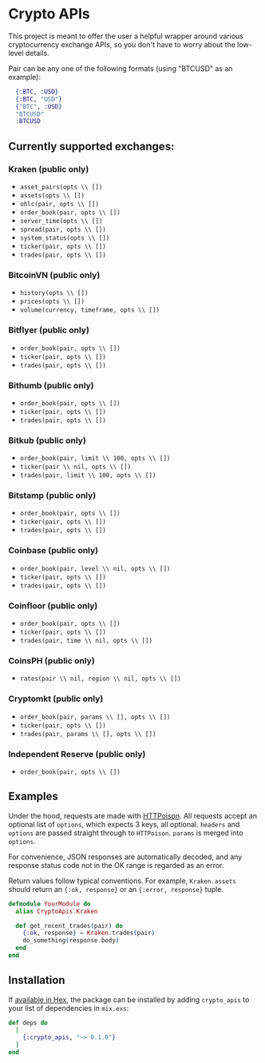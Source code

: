# Crypto APIs

This project is meant to offer the user a helpful wrapper around various cryptocurrency exchange APIs, so you don't have to worry about the low-level details.

Pair can be any one of the following formats (using "BTCUSD" as an example):

```elixir
  {:BTC, :USD}
  {:BTC, "USD"}
  {"BTC", :USD}
  "BTCUSD"
  :BTCUSD
```

## Currently supported exchanges:

### Kraken (public only)

- `asset_pairs(opts \\ [])`
- `assets(opts \\ [])`
- `ohlc(pair, opts \\ [])`
- `order_book(pair, opts \\ [])`
- `server_time(opts \\ [])`
- `spread(pair, opts \\ [])`
- `system_status(opts \\ [])`
- `ticker(pair, opts \\ [])`
- `trades(pair, opts \\ [])`

### BitcoinVN (public only)

- `history(opts \\ [])`
- `prices(opts \\ [])`
- `volume(currency, timeframe, opts \\ [])`

### Bitflyer (public only)

- `order_book(pair, opts \\ [])`
- `ticker(pair, opts \\ [])`
- `trades(pair, opts \\ [])`

### Bithumb (public only)

- `order_book(pair, opts \\ [])`
- `ticker(pair, opts \\ [])`
- `trades(pair, opts \\ [])`

### Bitkub (public only)

- `order_book(pair, limit \\ 100, opts \\ [])`
- `ticker(pair \\ nil, opts \\ [])`
- `trades(pair, limit \\ 100, opts \\ [])`

### Bitstamp (public only)

- `order_book(pair, opts \\ [])`
- `ticker(pair, opts \\ [])`
- `trades(pair, opts \\ [])`

### Coinbase (public only)

- `order_book(pair, level \\ nil, opts \\ [])`
- `ticker(pair, opts \\ [])`
- `trades(pair, opts \\ [])`

### Coinfloor (public only)

- `order_book(pair, opts \\ [])`
- `ticker(pair, opts \\ [])`
- `trades(pair, time \\ nil, opts \\ [])`

### CoinsPH (public only)

- `rates(pair \\ nil, region \\ nil, opts \\ [])`

### Cryptomkt (public only)

- `order_book(pair, params \\ [], opts \\ [])`
- `ticker(pair, opts \\ [])`
- `trades(pair, params \\ [], opts \\ [])`

### Independent Reserve (public only)

- `order_book(pair, opts \\ [])`

## Examples

Under the hood, requests are made with [HTTPoison](https://github.com/edgurgel/httpoison). All requests accept an optional list of `options`, which expects 3 keys, all optional. `headers` and `options` are passed straight through to `HTTPoison`. `params` is merged into `options`.

For convenience, JSON responses are automatically decoded, and any response status code not in the OK range is regarded as an error.

Return values follow typical conventions. For example, `Kraken.assets` should return an `{:ok, response}` or an `{:error, response}` tuple.

```elixir
defmodule YourModule do
  alias CryptoApis.Kraken

  def get_recent_trades(pair) do
    {:ok, response} = Kraken.trades(pair)
    do_something(response.body)
  end
end
```

## Installation

If [available in Hex](https://hex.pm/docs/publish), the package can be installed
by adding `crypto_apis` to your list of dependencies in `mix.exs`:

```elixir
def deps do
  [
    {:crypto_apis, "~> 0.1.0"}
  ]
end
```
